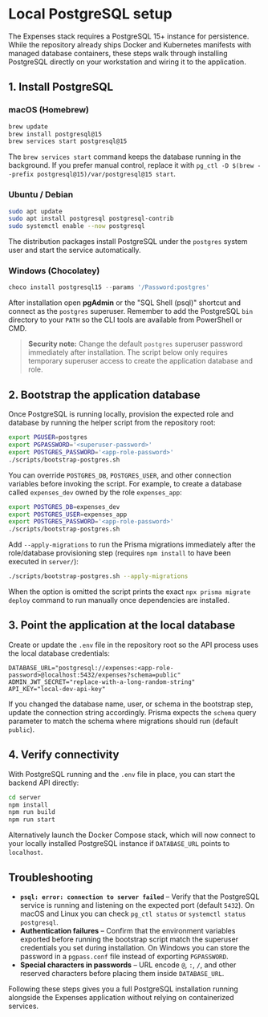 # Local PostgreSQL setup

The Expenses stack requires a PostgreSQL 15+ instance for persistence. While the
repository already ships Docker and Kubernetes manifests with managed database
containers, these steps walk through installing PostgreSQL directly on your
workstation and wiring it to the application.

## 1. Install PostgreSQL

### macOS (Homebrew)

```bash
brew update
brew install postgresql@15
brew services start postgresql@15
```

The `brew services start` command keeps the database running in the background.
If you prefer manual control, replace it with `pg_ctl -D $(brew --prefix postgresql@15)/var/postgresql@15 start`.

### Ubuntu / Debian

```bash
sudo apt update
sudo apt install postgresql postgresql-contrib
sudo systemctl enable --now postgresql
```

The distribution packages install PostgreSQL under the `postgres` system user and
start the service automatically.

### Windows (Chocolatey)

```powershell
choco install postgresql15 --params '/Password:postgres'
```

After installation open **pgAdmin** or the "SQL Shell (psql)" shortcut and
connect as the `postgres` superuser. Remember to add the PostgreSQL `bin`
directory to your `PATH` so the CLI tools are available from PowerShell or CMD.

> **Security note:** Change the default `postgres` superuser password immediately
> after installation. The script below only requires temporary superuser access
> to create the application database and role.

## 2. Bootstrap the application database

Once PostgreSQL is running locally, provision the expected role and database by
running the helper script from the repository root:

```bash
export PGUSER=postgres
export PGPASSWORD='<superuser-password>'
export POSTGRES_PASSWORD='<app-role-password>'
./scripts/bootstrap-postgres.sh
```

You can override `POSTGRES_DB`, `POSTGRES_USER`, and other connection variables
before invoking the script. For example, to create a database called
`expenses_dev` owned by the role `expenses_app`:

```bash
export POSTGRES_DB=expenses_dev
export POSTGRES_USER=expenses_app
export POSTGRES_PASSWORD='<app-role-password>'
./scripts/bootstrap-postgres.sh
```

Add `--apply-migrations` to run the Prisma migrations immediately after the
role/database provisioning step (requires `npm install` to have been executed in
`server/`):

```bash
./scripts/bootstrap-postgres.sh --apply-migrations
```

When the option is omitted the script prints the exact `npx prisma migrate deploy`
command to run manually once dependencies are installed.

## 3. Point the application at the local database

Create or update the `.env` file in the repository root so the API process uses
the local database credentials:

```env
DATABASE_URL="postgresql://expenses:<app-role-password>@localhost:5432/expenses?schema=public"
ADMIN_JWT_SECRET="replace-with-a-long-random-string"
API_KEY="local-dev-api-key"
```

If you changed the database name, user, or schema in the bootstrap step, update
the connection string accordingly. Prisma expects the `schema` query parameter to
match the schema where migrations should run (default `public`).

## 4. Verify connectivity

With PostgreSQL running and the `.env` file in place, you can start the backend
API directly:

```bash
cd server
npm install
npm run build
npm run start
```

Alternatively launch the Docker Compose stack, which will now connect to your
locally installed PostgreSQL instance if `DATABASE_URL` points to `localhost`.

## Troubleshooting

- **`psql: error: connection to server failed`** – Verify that the PostgreSQL
  service is running and listening on the expected port (default `5432`). On
  macOS and Linux you can check `pg_ctl status` or `systemctl status postgresql`.
- **Authentication failures** – Confirm that the environment variables exported
  before running the bootstrap script match the superuser credentials you set
  during installation. On Windows you can store the password in a `pgpass.conf`
  file instead of exporting `PGPASSWORD`.
- **Special characters in passwords** – URL encode `@`, `:`, `/`, and other
  reserved characters before placing them inside `DATABASE_URL`.

Following these steps gives you a full PostgreSQL installation running alongside
the Expenses application without relying on containerized services.
